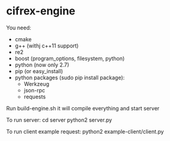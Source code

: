 # cifrex-engine
You need:
- cmake
- g++ (withj c++11 support)
- re2
- boost (program_options, filesystem, python)
- python (now only 2.7)
- pip (or easy_install)
- python packages (sudo pip install package):
    - Werkzeug
    - json-rpc
    - requests

Run build-engine.sh
it will compile everything and start server

To run server:
cd server
python2 server.py

To run client example request:
python2 example-client/client.py

